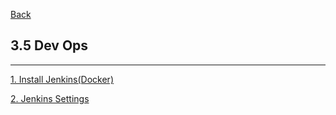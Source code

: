 [Back](../../README.md)

## 3.5 Dev Ops

<hr>


[1. Install Jenkins(Docker)](InstallJenkinsDocker.md)

[2. Jenkins Settings](JenkinsSettings)

